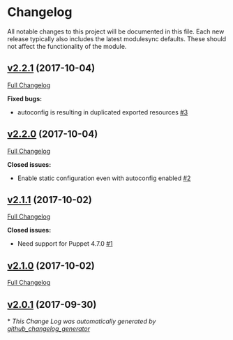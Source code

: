 # Changelog

All notable changes to this project will be documented in this file.
Each new release typically also includes the latest modulesync defaults.
These should not affect the functionality of the module.

## [v2.2.1](https://github.com/rtib/puppet-zookeeperd/tree/v2.2.1) (2017-10-04)
[Full Changelog](https://github.com/rtib/puppet-zookeeperd/compare/v2.2.0...v2.2.1)

**Fixed bugs:**

- autoconfig is resulting in duplicated exported resources [\#3](https://github.com/rtib/puppet-zookeeperd/issues/3)

## [v2.2.0](https://github.com/rtib/puppet-zookeeperd/tree/v2.2.0) (2017-10-04)
[Full Changelog](https://github.com/rtib/puppet-zookeeperd/compare/v2.1.1...v2.2.0)

**Closed issues:**

- Enable static configuration even with autoconfig enabled [\#2](https://github.com/rtib/puppet-zookeeperd/issues/2)

## [v2.1.1](https://github.com/rtib/puppet-zookeeperd/tree/v2.1.1) (2017-10-02)
[Full Changelog](https://github.com/rtib/puppet-zookeeperd/compare/v2.1.0...v2.1.1)

**Closed issues:**

- Need support for Puppet 4.7.0 [\#1](https://github.com/rtib/puppet-zookeeperd/issues/1)

## [v2.1.0](https://github.com/rtib/puppet-zookeeperd/tree/v2.1.0) (2017-10-02)
[Full Changelog](https://github.com/rtib/puppet-zookeeperd/compare/v2.0.1...v2.1.0)

## [v2.0.1](https://github.com/rtib/puppet-zookeeperd/tree/v2.0.1) (2017-09-30)


\* *This Change Log was automatically generated by [github_changelog_generator](https://github.com/skywinder/Github-Changelog-Generator)*